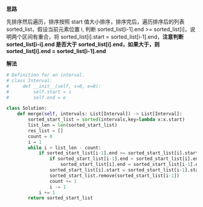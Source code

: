 **思路**

先排序然后遍历，排序按照 start 值大小排序，排序完后，遍历排序后的列表 sorted_list，假设当前元素位置 i, 判断 sorted_list[i-1].end >= sorted_list[i]，说明两个区间有重合，将  sorted_list[i].start = sorted_list[i-1].end，**注意判断 sorted_list[i-i].end 是否大于 sorted_list[i].end，如果大于，则 sorted_list[i].end = sorted_list[i-1].end** 

**解法**

```python
# Definition for an interval.
# class Interval:
#     def __init__(self, s=0, e=0):
#         self.start = s
#         self.end = e

class Solution:
    def merge(self, intervals: List[Interval]) -> List[Interval]:
        sorted_start_list = sorted(intervals,key=lambda x:x.start)
        list_len = len(sorted_start_list)
        res_list = []
        count = 0
        i = 1
        while i < list_len - count:
            if sorted_start_list[i-1].end >= sorted_start_list[i].start:
                if sorted_start_list[i-1].end > sorted_start_list[i].end:
                    sorted_start_list[i].end = sorted_start_list[i-1].end
                sorted_start_list[i].start = sorted_start_list[i-1].start
                sorted_start_list.remove(sorted_start_list[i-1])
                count += 1
                i -= 1
            i += 1
        return sorted_start_list
```